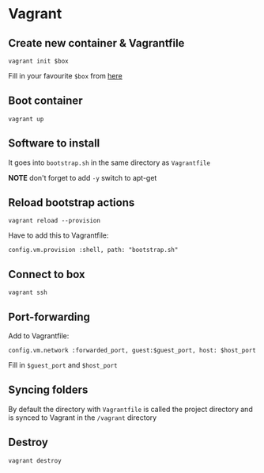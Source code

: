 # Vagrant

## Create new container & Vagrantfile

```
vagrant init $box
```

Fill in your favourite `$box` from [here](https://atlas.hashicorp.com/boxes/search)

## Boot container

`vagrant up`

## Software to install

It goes into `bootstrap.sh` in the same directory as `Vagrantfile`

**NOTE** don't forget to add `-y` switch to apt-get

## Reload bootstrap actions

`vagrant reload --provision`

Have to add this to Vagrantfile:

```
config.vm.provision :shell, path: "bootstrap.sh"
```

## Connect to box

`vagrant ssh`

## Port-forwarding

Add to Vagrantfile:

```
config.vm.network :forwarded_port, guest:$guest_port, host: $host_port
```

Fill in `$guest_port` and `$host_port`

## Syncing folders

By default the directory with `Vagrantfile` is called the project directory and is synced to Vagrant in the `/vagrant` directory

## Destroy

`vagrant destroy`
